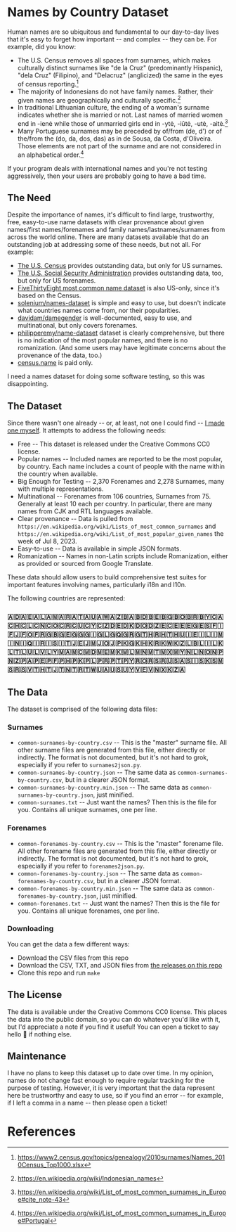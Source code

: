 # Names by Country Dataset

Human names are so ubiquitous and fundamental to our day-to-day lives that it's easy to forget how important -- and complex -- they can be. For example, did you know:

* The U.S. Census removes all spaces from surnames, which makes culturally distinct surnames like "de la Cruz" (predominantly Hispanic), "dela Cruz" (Filipino), and "Delacruz" (anglicized) the same in the eyes of census reporting.[^1]
* The majority of Indonesians do not have family names. Rather, their given names are geographically and culturally specific.[^2]
* In traditional Lithuanian culture, the ending of a woman's surname indicates whether she is married or not. Last names of married women end in -ienė while those of unmarried girls end in -ytė, -iūtė, -utė, -aitė.[^3]
* Many Portuguese surnames may be preceded by of/from (de, d') or of the/from the (do, da, dos, das) as in de Sousa, da Costa, d'Oliveira. Those elements are not part of the surname and are not considered in an alphabetical order.[^4]

If your program deals with international names and you're not testing aggressively, then your users are probably going to have a bad time.

## The Need

Despite the importance of names, it's difficult to find large, trustworthy, free, easy-to-use name datasets with clear provenance about given names/first names/forenames and family names/lastnames/surnames from across the world online. There are many datasets available that do an outstanding job at addressing some of these needs, but not all. For example:

* [The U.S. Census](https://www.census.gov/topics/population/genealogy/data/2010_surnames.html) provides outstanding data, but only for US surnames.
* [The U.S. Social Security Administration](https://www.ssa.gov/oact/babynames/) provides outstanding data, too, but only for US forenames.
* [FiveThirtyEight most common name dataset](https://github.com/fivethirtyeight/data/tree/master/most-common-name) is also US-only, since it's based on the Census.
* [solenium/names-dataset](https://github.com/solvenium/names-dataset) is simple and easy to use, but doesn't indicate what countries names come from, nor their popularities.
* [davidam/damegender](https://github.com/davidam/damegender) is well-documented, easy to use, and multinational, but only covers forenames.
* [philipperemy/name-dataset](https://github.com/philipperemy/name-dataset) dataset is clearly comprehensive, but there is no indication of the most popular names, and there is no romanization. (And some users may have legitimate concerns about the provenance of the data, too.)
* [census.name](https://census.name/) is paid only.

I need a names dataset for doing some software testing, so this was disappointing.

## The Dataset

Since there wasn't one already -- or, at least, not one I could find -- [I made one myself](https://xkcd.com/927/). It attempts to address the following needs:

* Free -- This dataset is released under the Creative Commons CC0 license.
* Popular names -- Included names are reported to be the most popular, by country. Each name includes a count of people with the name within the country when available.
* Big Enough for Testing -- 2,370 Forenames and 2,278 Surnames, many with multiple representations.
* Multinational -- Forenames from 106 countries, Surnames from 75. Generally at least 10 each per country. In particular, there are many names from CJK and RTL languages available.
* Clear provenance -- Data is pulled from `https://en.wikipedia.org/wiki/Lists_of_most_common_surnames` and `https://en.wikipedia.org/wiki/List_of_most_popular_given_names` the week of Jul 8, 2023.
* Easy-to-use -- Data is available in simple JSON formats.
* Romanization -- Names in non-Latin scripts include Romanization, either as provided or sourced from Google Translate.

These data should allow users to build comprehensive test suites for important features involving names, particularly i18n and l10n.

The following countries are represented:

### 🇦🇩🇦🇪🇦🇱🇦🇲🇦🇷🇦🇹🇦🇺🇦🇼🇦🇿🇧🇦🇧🇩🇧🇪🇧🇬🇧🇴🇧🇷🇧🇾🇨🇦🇨🇭🇨🇱🇨🇳🇨🇴🇨🇷🇨🇺🇨🇾🇨🇿🇩🇪🇩🇰🇩🇴🇩🇿🇪🇨🇪🇪🇪🇬🇪🇸🇫🇮🇫🇯🇫🇴🇫🇷🇬🇧🇬🇪🇬🇬🇬🇮🇬🇱🇬🇶🇬🇷🇬🇹🇭🇷🇭🇹🇭🇺🇮🇪🇮🇱🇮🇲🇮🇳🇮🇶🇮🇷🇮🇸🇮🇹🇯🇪🇯🇲🇯🇴🇯🇵🇰🇬🇰🇭🇰🇷🇰🇼🇰🇿🇱🇧🇱🇮🇱🇰🇱🇹🇱🇺🇱🇻🇱🇾🇲🇦🇲🇨🇲🇩🇲🇪🇲🇰🇲🇱🇲🇳🇲🇹🇲🇽🇲🇾🇳🇱🇳🇴🇳🇵🇳🇿🇵🇦🇵🇪🇵🇫🇵🇭🇵🇰🇵🇱🇵🇷🇵🇹🇵🇾🇷🇴🇷🇸🇷🇺🇸🇦🇸🇮🇸🇰🇸🇲🇸🇷🇸🇻🇹🇭🇹🇯🇹🇳🇹🇷🇹🇼🇺🇦🇺🇸🇺🇾🇻🇪🇻🇳🇽🇰🇿🇦

## The Data

The dataset is comprised of the following data files:

### Surnames

* `common-surnames-by-country.csv` -- This is the "master" surname file. All other surname files are generated from this file, either directly or indirectly. The format is not documented, but it's not hard to grok, especially if you refer to `surnames2json.py`.
* `common-surnames-by-country.json` -- The same data as `common-surnames-by-country.csv`, but in a clearer JSON format.
* `common-surnames-by-country.min.json` -- The same data as `common-surnames-by-country.json`, just minified.
* `common-surnames.txt` -- Just want the names? Then this is the file for you. Contains all unique surnames, one per line.

### Forenames

* `common-forenames-by-country.csv` -- This is the "master" forename file. All other forename files are generated from this file, either directly or indirectly. The format is not documented, but it's not hard to grok, especially if you refer to `forenames2json.py`.
* `common-forenames-by-country.json` -- The same data as `common-forenames-by-country.csv`, but in a clearer JSON format.
* `common-forenames-by-country.min.json` -- The same data as `common-forenames-by-country.json`, just minified.
* `common-forenames.txt` -- Just want the names? Then this is the file for you. Contains all unique forenames, one per line.

### Downloading

You can get the data a few different ways:

* Download the CSV files from this repo
* Download the CSV, TXT, and JSON files from [the releases on this repo](https://github.com/sigpwned/names-by-country-dataset/releases)
* Clone this repo and run `make`

## The License

The data is available under the Creative Commons CC0 license. This places the data into the public domain, so you can do whatever you'd like with it, but I'd appreciate a note if you find it useful! You can open a ticket to say hello 👋 if nothing else.

## Maintenance

I have no plans to keep this dataset up to date over time. In my opinion, names do not change fast enough to require regular tracking for the purpose of testing. However, it is very important that the data represent here be trustworthy and easy to use, so if you find an error -- for example, if I left a comma in a name -- then please open a ticket!

# References
[^1]: https://www2.census.gov/topics/genealogy/2010surnames/Names_2010Census_Top1000.xlsx
[^2]: https://en.wikipedia.org/wiki/Indonesian_names
[^3]: https://en.wikipedia.org/wiki/List_of_most_common_surnames_in_Europe#cite_note-43
[^4]: https://en.wikipedia.org/wiki/List_of_most_common_surnames_in_Europe#Portugal
